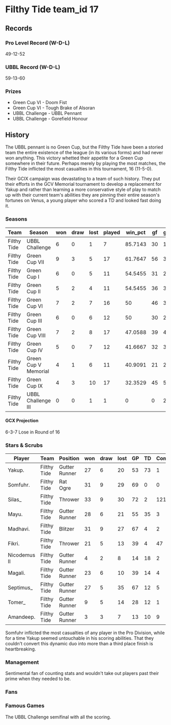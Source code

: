 # Filthy Tide team_id 17

## Records

### Pro Level Record (W-D-L)

49-12-52

### UBBL Record (W-D-L)

59-13-60

### Prizes

* Green Cup VI - Doom Fist
* Green Cup VI - Tough Brake of Alsoran
* UBBL Challenge - UBBL Pennant
* UBBL Challenge - Gorefield Honour

## History

The UBBL pennant is no Green Cup, but the Filthy Tide have been a storied team the entire existence of the league (in its various forms) and had never won anything. This victory whetted their appetite for a Green Cup somewhere in their future. Perhaps merely by playing the most matches, the Filthy Tide inflicted the most casualties in this tournament, 16 (11-5-0).

Their GCIX campaign was devastating to a team of such history. They put their efforts in the GCV Memorial tournament to develop a replacement for Yakup and rather than learning a more conservative style of play to match up with their current team's abilities they are pinning their entire season's fortunes on Venus, a young player who scored a TD and looked fast doing it.

### Seasons

| Team        | Season               | won  | draw | lost | played | win_pct | gf   | ga   | cas  | tcdiff | ff   |
|-------------|----------------------|------|------|------|--------|---------|------|------|------|--------|------|
| Filthy Tide | UBBL Challenge       |    6 |    0 |    1 |      7 | 85.7143 |   30 |   15 |   16 |      7 |    2 |
| Filthy Tide | Green Cup VII        |    9 |    3 |    5 |     17 | 61.7647 |   56 |   37 |   21 |     -3 |    0 |
| Filthy Tide | Green Cup I          |    6 |    0 |    5 |     11 | 54.5455 |   31 |   26 |   13 |     -9 |    0 |
| Filthy Tide | Green Cup II         |    5 |    2 |    4 |     11 | 54.5455 |   36 |   32 |   11 |    -17 |    0 |
| Filthy Tide | Green Cup VI         |    7 |    2 |    7 |     16 |      50 |   46 |   35 |   33 |      3 |    2 |
| Filthy Tide | Green Cup III        |    6 |    0 |    6 |     12 |      50 |   30 |   29 |   12 |    -27 |    0 |
| Filthy Tide | Green Cup VIII       |    7 |    2 |    8 |     17 | 47.0588 |   39 |   40 |   42 |     -4 |   -4 |
| Filthy Tide | Green Cup IV         |    5 |    0 |    7 |     12 | 41.6667 |   32 |   38 |   11 |    -32 |    1 |
| Filthy Tide | Green Cup V Memorial |    4 |    1 |    6 |     11 | 40.9091 |   21 |   20 |   15 |     -3 |   -1 |
| Filthy Tide | Green Cup IX         |    4 |    3 |   10 |     17 | 32.3529 |   45 |   57 |   16 |    -23 |   -1 |
| Filthy Tide | UBBL Challenge III   |    0 |    0 |    1 |      1 |       0 |    0 |    2 |    0 |     -5 |    0 |

#### GCX Projection

6-3-7 Lose in Round of 16

### Stars & Scrubs

| Player       | Team        | Position      | won  | draw | lost | GP   | TD   | Comp | Ints | BH   | SI   | Ki   | MVP  | SPP  |
|--------------|-------------|---------------|------|------|------|------|------|------|------|------|------|------|------|------|
| Yakup.       | Filthy Tide | Gutter Runner |   27 |    6 |   20 |   53 |   73 |    1 |    0 |    0 |    1 |    0 |    4 |  242 |
| Somfuhr.     | Filthy Tide | Rat Ogre      |   31 |    9 |   29 |   69 |    0 |    0 |    0 |   42 |   13 |    6 |    6 |  152 |
| Silas_       | Filthy Tide | Thrower       |   33 |    9 |   30 |   72 |    2 |  121 |    2 |    1 |    0 |    0 |    2 |  143 |
| Mayu.        | Filthy Tide | Gutter Runner |   28 |    6 |   21 |   55 |   35 |    3 |    2 |    1 |    0 |    0 |    3 |  129 |
| Madhavi.     | Filthy Tide | Blitzer       |   31 |    9 |   27 |   67 |    4 |    2 |    4 |    9 |    5 |    3 |    7 |   91 |
| Fikri.       | Filthy Tide | Thrower       |   21 |    5 |   13 |   39 |    4 |   47 |    0 |    2 |    0 |    0 |    2 |   73 |
| Nicodemus II | Filthy Tide | Gutter Runner |    4 |    2 |    8 |   14 |   18 |    2 |    0 |    0 |    0 |    0 |    2 |   66 |
| Magali.      | Filthy Tide | Gutter Runner |   23 |    6 |   10 |   39 |   14 |    4 |    0 |    1 |    1 |    0 |    2 |   60 |
| Septimus_    | Filthy Tide | Gutter Runner |   27 |    5 |   35 |   67 |   12 |    5 |    1 |    0 |    0 |    1 |    2 |   55 |
| Tomer_       | Filthy Tide | Gutter Runner |    9 |    5 |   14 |   28 |   12 |    1 |    1 |    0 |    0 |    0 |    3 |   54 |
| Amandeep.    | Filthy Tide | Gutter Runner |    3 |    3 |    7 |   13 |   10 |    9 |    0 |    0 |    0 |    0 |    3 |   54 |

Somfuhr inflicted the most casualties of any player in the Pro Division, while for a time Yakup seemed untouchable in his scoring abilities. That they couldn't convert this dynamic duo into more than a third place finish is heartbreaking. 

### Management

Sentimental fan of counting stats and wouldn't take out players past their prime when they needed to be.

### Fans

### Famous Games

The UBBL Challenge semifinal with all the scoring.
